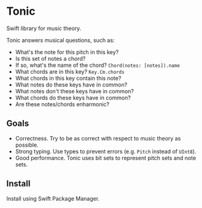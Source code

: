 # Tonic

Swift library for music theory.

Tonic answers musical questions, such as:

- What's the note for this pitch in this key?
- Is this set of notes a chord? 
- If so, what's the name of the chord? `Chord(notes: [notes]).name`
- What chords are in this key? `Key.Cm.chords`
- What chords in this key contain this note?
- What notes do these keys have in common?
- What notes don't these keys have in common?
- What chords do these keys have in common?
- Are these notes/chords enharmonic?

## Goals

- Correctness. Try to be as correct with respect to music theory as possible.
- Strong typing. Use types to prevent errors (e.g. `Pitch` instead of `UInt8`).
- Good performance. Tonic uses bit sets to represent pitch sets and note sets.

## Install

Install using Swift Package Manager.
